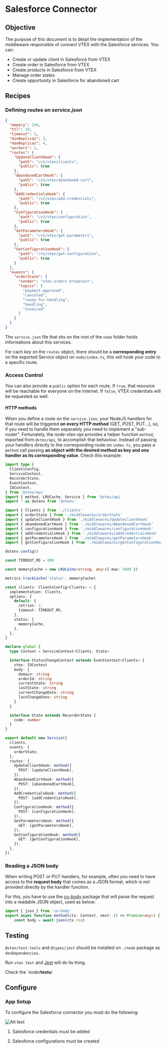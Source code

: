 # Salesforce Connector

## Objective

The purpose of this document is to detail the implementation of the middleware responsible of connect VTEX with the Salesforce services. You can:

- Create or update client in Salesforce from VTEX
- Create order in Salesforce from VTEX
- Create products in Salesforce from VTEX
- Manage order states
- Create opportunity in Salesforce for abandoned cart

## Recipes

### Defining routes on _service.json_ 
```json
{
  "memory": 256,
  "ttl": 10,
  "timeout": 2,
  "minReplicas": 2,
  "maxReplicas": 4,
  "workers": 1,
  "routes": {
    "UpdateClientHook": {
      "path": "/v1/vtex/clients",
      "public": true
    },
    "AbandonedCartHook": {
      "path": "/v1/vtex/abandoned-cart",
      "public": true
    },
    "AddCredentialsHook": {
      "path": "/v1/vtex/add-credentials",
      "public": true
    },
    "ConfigurationHook": {
      "path": "/v1/vtex/configuration",
      "public": true
    },
    "GetParametersHook": {
      "path": "/v1/vtex/get-parameters",
      "public": true
    },
    "GetConfigurationHook": {
      "path": "/v1/vtex/get-configuration",
      "public": true
    }
  },
  "events": {
    "orderState": {
      "sender": "vtex.orders-broadcast",
      "topics": [
        "payment-approved",
        "canceled",
        "ready-for-handling",
        "handling",
        "invoiced"
      ]
    }
  }
}
```

The `service.json` file that sits on the root of the `node` folder holds informations about this services.

For cach _key_ on the `routes` object, there should be a **corresponding entry** on the exported Service object on `node/index.ts`, this will hook your code to a specific route.

### Access Control
You can also provide a `public` option for each route. If `true`, that resource will be reachable for everyone on the internet. If `false`, VTEX credentials will be requested as well.

#### HTTP methods
When you define a route on the `service.json`, your NodeJS handlers for that route will be triggered  **on every HTTP method** (GET, POST, PUT...), so, if you need to handle them separately you need to implement a "sub-router". Fortunately, the _node-vtex-api_ provides a helper function `method`, exported from `@vtex/api`, to accomplish that behaviour. Instead of passing your handlers directly to the corresponding route on `index.ts`, you pass a `method` call passing **an object with the desired method as key and one handler as its corresponding value**. Check this example:
```typescript
import type {
  ClientsConfig,
  ServiceContext,
  RecorderState,
  EventContext,
  IOContext,
} from '@vtex/api'
import { method, LRUCache, Service } from '@vtex/api'
import * as dotenv from 'dotenv'

import { Clients } from './clients'
import { orderState } from './middlewares/orderState'
import { updateClientHook } from './middlewares/UpdateClientHook'
import { abandonedCartHook } from './middlewares/AbandonedCartHook'
import { configurationHook } from './middlewares/configurationHook'
import { addCredentialsHook } from './middlewares/addCredentialsHook'
import { getParametersHook } from './middlewares/getParametersHook'
import { getConfigurationHook } from './middlewares/getConfigurationHook'

dotenv.config()

const TIMEOUT_MS = 800

const memoryCache = new LRUCache<string, any>({ max: 5000 })

metrics.trackCache('status', memoryCache)

const clients: ClientsConfig<Clients> = {
  implementation: Clients,
  options: {
    default: {
      retries: 2,
      timeout: TIMEOUT_MS,
    },
    status: {
      memoryCache,
    },
  },
}

declare global {
  type Context = ServiceContext<Clients, State>

  interface StatusChangeContext extends EventContext<Clients> {
    vtex: IOContext
    body: {
      domain: string
      orderId: string
      currentState: string
      lastState: string
      currentChangeDate: string
      lastChangeDate: string
    }
  }

  interface State extends RecorderState {
    code: number
  }
}

export default new Service({
  clients,
  events: {
    orderState,
  },
  routes: {
    UpdateClientHook: method({
      POST: [updateClientHook],
    }),
    AbandonedCartHook: method({
      POST: [abandonedCartHook],
    }),
    AddCredentialsHook: method({
      POST: [addCredentialsHook],
    }),
    ConfigurationHook: method({
      POST: [configurationHook],
    }),
    GetParametersHook: method({
      GET: [getParametersHook],
    }),
    GetConfigurationHook: method({
      GET: [getConfigurationHook],
    }),
  },
})
```

### Reading a JSON body

When writing POST or PUT handlers, for example, often you need to have access to the **request body** that comes as a JSON format, which is not provided directly by the handler function.

For this, you have to use the [co-body](https://www.npmjs.com/package/co-body) package that will parse the request into a readable JSON object, used as below: 
```typescript
import { json } from 'co-body'
export async function method(ctx: Context, next: () => Promise<any>) {
    const body = await json(ctx.req)
```

## Testing

`@vtex/test-tools` and `@types/jest` should be installed on `./node` package as `devDependencies`.

Run `vtex test` and [Jest](https://jestjs.io/) will do its thing.

Check the `node/__tests__/

## Configure

### App Setup

To configure the Salesforce connector you must do the following:

![Alt text](salesforce-settings.png)

1. Salesforce credentials must be added

2. Salesforce configurations must be created
